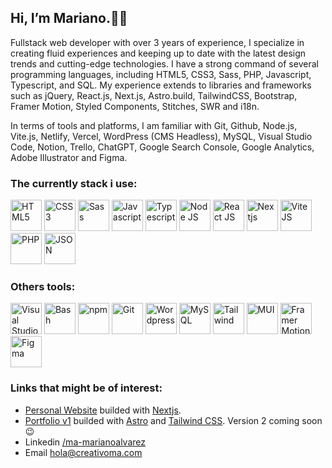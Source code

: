 <h2>Hi, I’m Mariano.👋🏻</h2>

Fullstack web developer with over 3 years of experience, I specialize in creating fluid experiences and keeping up to date with the latest design trends and cutting-edge technologies. I have a strong command of several programming languages, including HTML5, CSS3, Sass, PHP, Javascript, Typescript, and SQL. My experience extends to libraries and frameworks such as jQuery, React.js, Next.js, Astro.build, TailwindCSS, Bootstrap, Framer Motion, Styled Components, Stitches, SWR and i18n.

In terms of tools and platforms, I am familiar with Git, Github, Node.js, Vite.js, Netlify, Vercel, WordPress (CMS Headless), MySQL, Visual Studio Code, Notion, Trello, ChatGPT, Google Search Console, Google Analytics, Adobe Illustrator and Figma.

<h3>The currently stack i use:</h3>
<p>
  <img src="https://cdn.rawgit.com/creativoma/assets-creativoma/main/language-and-tools-logos/export-svg/html5.svg" alt="HTML5" title="HTML5" width="50" height="50"/>
  <img src="https://cdn.rawgit.com/creativoma/assets-creativoma/main/language-and-tools-logos/export-svg/css3.svg" alt="CSS3" title="CSS3" width="50" height="50"/>
  <img src="https://cdn.rawgit.com/creativoma/assets-creativoma/main/language-and-tools-logos/export-svg/sass.svg" alt="Sass" title="Sass" width="50" height="50"/>
  <img src="https://cdn.rawgit.com/creativoma/assets-creativoma/main/language-and-tools-logos/export-svg/javascript.svg" alt="Javascript" title="Javascript" width="50" height="50"/>
  <img src="https://cdn.rawgit.com/creativoma/assets-creativoma/main/language-and-tools-logos/export-svg/typescript.svg" alt="Typescript" title="Typescript" width="50" height="50"/>  
  <img src="https://cdn.rawgit.com/creativoma/assets-creativoma/main/language-and-tools-logos/export-svg/nodejs.svg" alt="Node JS" title="Node JS" width="50" height="50"/>
  <img src="https://cdn.rawgit.com/creativoma/assets-creativoma/main/language-and-tools-logos/export-svg/reactjs.svg" alt="React JS" title="React JS" width="50" height="50"/>
  <img src="https://cdn.rawgit.com/creativoma/assets-creativoma/main/language-and-tools-logos/export-svg/nextjs.svg" alt="Nextjs" title="Nextjs" width="50" height="50"/>
  <img src="https://cdn.rawgit.com/creativoma/assets-creativoma/main/language-and-tools-logos/export-svg/vitejs.svg" alt="Vite JS" title="Vite JS" width="50" height="50"/>
  <img src="https://cdn.rawgit.com/creativoma/assets-creativoma/main/language-and-tools-logos/export-svg/PHP.svg" alt="PHP" title="PHP" width="50" height="50"/>
  <img src="https://cdn.rawgit.com/creativoma/assets-creativoma/main/language-and-tools-logos/export-svg/JSON.svg" alt="JSON" title="JSON" width="50" height="50"/>
</p>

<h3>Others tools:</h3>
<p>
  <img src="https://cdn.rawgit.com/creativoma/assets-creativoma/main/language-and-tools-logos/export-svg/visual-studio-code.svg" alt="Visual Studio Code" title="Visual Studio Code" width="50" height="50"/>
  <img src="https://cdn.rawgit.com/creativoma/assets-creativoma/main/language-and-tools-logos/export-svg/bash.svg" alt="Bash" title="Bash" width="50" height="50"/>
  <img src="https://cdn.rawgit.com/creativoma/assets-creativoma/main/language-and-tools-logos/export-svg/npm.svg" alt="npm" title="npm" width="50" height="50"/>
  <img src="https://cdn.rawgit.com/creativoma/assets-creativoma/main/language-and-tools-logos/export-svg/git.svg" alt="Git" title="Git" width="50" height="50"/>
  <img src="https://cdn.rawgit.com/creativoma/assets-creativoma/main/language-and-tools-logos/export-svg/wordpress.svg" alt="Wordpress" title="Wordpress" width="50" height="50"/>
  <img src="https://cdn.rawgit.com/creativoma/assets-creativoma/main/language-and-tools-logos/export-svg/mySQL.svg" alt="MySQL" title="MySQL" width="50" height="50"/> 
  <img src="https://cdn.rawgit.com/creativoma/assets-creativoma/main/language-and-tools-logos/export-svg/tailwind.svg" alt="Tailwind" title="Tailwind" width="50" height="50"/>  
  <img src="https://cdn.rawgit.com/creativoma/assets-creativoma/main/language-and-tools-logos/export-svg/MUI.svg" alt="MUI" title="MUI" width="50" height="50"/>
  <img src="https://cdn.rawgit.com/creativoma/assets-creativoma/main/language-and-tools-logos/export-svg/framer-motion.svg" alt="Framer Motion" title="Framer Motion" width="50" height="50"/>
  <img src="https://cdn.rawgit.com/creativoma/assets-creativoma/main/language-and-tools-logos/export-svg/figma.svg" alt="Figma" title="Figma" width="50" height="50"/>
</p>

<h3>Links that might be of interest:</h3>

- [Personal Website](https://marianoalvarez.dev/) builded with [Nextjs](https://nextjs.org/).
- [Portfolio v1](https://dev.creativoma.com/) builded with [Astro](https://astro.build/) and [Tailwind CSS](https://tailwindcss.com/). Version 2 coming soon 😉
- Linkedin [/ma-marianoalvarez](https://www.linkedin.com/in/ma-marianoalvarez/)
- Email [hola@creativoma.com](mailto:hola@creativoma.com)
